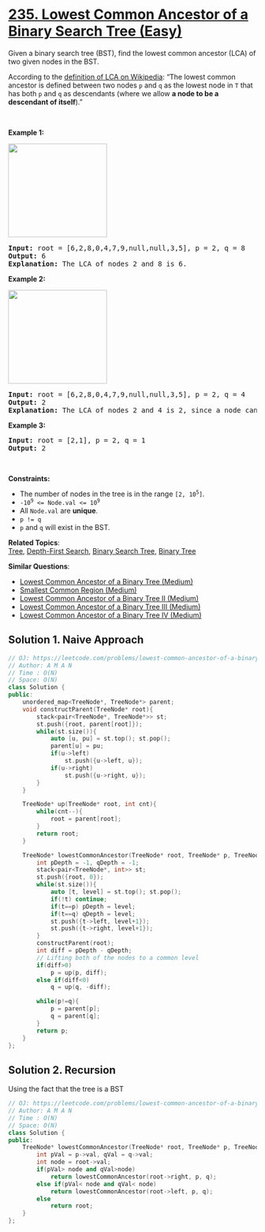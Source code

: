 # [235. Lowest Common Ancestor of a Binary Search Tree (Easy)](https://leetcode.com/problems/lowest-common-ancestor-of-a-binary-search-tree/)

<p>Given a binary search tree (BST), find the lowest common ancestor (LCA) of two given nodes in the BST.</p>

<p>According to the <a href="https://en.wikipedia.org/wiki/Lowest_common_ancestor" target="_blank">definition of LCA on Wikipedia</a>: “The lowest common ancestor is defined between two nodes <code>p</code> and <code>q</code> as the lowest node in <code>T</code> that has both <code>p</code> and <code>q</code> as descendants (where we allow <b>a node to be a descendant of itself</b>).”</p>

<p>&nbsp;</p>
<p><strong>Example 1:</strong></p>
<img alt="" src="https://assets.leetcode.com/uploads/2018/12/14/binarysearchtree_improved.png" style="width: 200px; height: 190px;">
<pre><strong>Input:</strong> root = [6,2,8,0,4,7,9,null,null,3,5], p = 2, q = 8
<strong>Output:</strong> 6
<strong>Explanation:</strong> The LCA of nodes 2 and 8 is 6.
</pre>

<p><strong>Example 2:</strong></p>
<img alt="" src="https://assets.leetcode.com/uploads/2018/12/14/binarysearchtree_improved.png" style="width: 200px; height: 190px;">
<pre><strong>Input:</strong> root = [6,2,8,0,4,7,9,null,null,3,5], p = 2, q = 4
<strong>Output:</strong> 2
<strong>Explanation:</strong> The LCA of nodes 2 and 4 is 2, since a node can be a descendant of itself according to the LCA definition.
</pre>

<p><strong>Example 3:</strong></p>

<pre><strong>Input:</strong> root = [2,1], p = 2, q = 1
<strong>Output:</strong> 2
</pre>

<p>&nbsp;</p>
<p><strong>Constraints:</strong></p>

<ul>
	<li>The number of nodes in the tree is in the range <code>[2, 10<sup>5</sup>]</code>.</li>
	<li><code>-10<sup>9</sup> &lt;= Node.val &lt;= 10<sup>9</sup></code></li>
	<li>All <code>Node.val</code> are <strong>unique</strong>.</li>
	<li><code>p != q</code></li>
	<li><code>p</code> and <code>q</code> will exist in the BST.</li>
</ul>


**Related Topics**:  
[Tree](https://leetcode.com/tag/tree/), [Depth-First Search](https://leetcode.com/tag/depth-first-search/), [Binary Search Tree](https://leetcode.com/tag/binary-search-tree/), [Binary Tree](https://leetcode.com/tag/binary-tree/)

**Similar Questions**:
* [Lowest Common Ancestor of a Binary Tree (Medium)](https://leetcode.com/problems/lowest-common-ancestor-of-a-binary-tree/)
* [Smallest Common Region (Medium)](https://leetcode.com/problems/smallest-common-region/)
* [Lowest Common Ancestor of a Binary Tree II (Medium)](https://leetcode.com/problems/lowest-common-ancestor-of-a-binary-tree-ii/)
* [Lowest Common Ancestor of a Binary Tree III (Medium)](https://leetcode.com/problems/lowest-common-ancestor-of-a-binary-tree-iii/)
* [Lowest Common Ancestor of a Binary Tree IV (Medium)](https://leetcode.com/problems/lowest-common-ancestor-of-a-binary-tree-iv/)

## Solution 1. Naive Approach


```cpp
// OJ: https://leetcode.com/problems/lowest-common-ancestor-of-a-binary-search-tree/
// Author: A M A N
// Time : O(N)
// Space: O(N)
class Solution {
public:
    unordered_map<TreeNode*, TreeNode*> parent;
    void constructParent(TreeNode* root){
        stack<pair<TreeNode*, TreeNode*>> st;
        st.push({root, parent[root]});
        while(st.size()){
            auto [u, pu] = st.top(); st.pop();
            parent[u] = pu;
            if(u->left)
                st.push({u->left, u});
            if(u->right)
                st.push({u->right, u});
        }
    }

    TreeNode* up(TreeNode* root, int cnt){
        while(cnt--){
            root = parent[root];
        }
        return root;
    }

    TreeNode* lowestCommonAncestor(TreeNode* root, TreeNode* p, TreeNode* q) {
        int pDepth = -1, qDepth = -1;
        stack<pair<TreeNode*, int>> st;
        st.push({root, 0});
        while(st.size()){
            auto [t, level] = st.top(); st.pop();
            if(!t) continue;
            if(t==p) pDepth = level;
            if(t==q) qDepth = level;
            st.push({t->left, level+1});
            st.push({t->right, level+1});
        }
        constructParent(root);
        int diff = pDepth - qDepth;
        // Lifting both of the nodes to a common level
        if(diff>0)    
            p = up(p, diff);
        else if(diff<0)
            q = up(q, -diff);

        while(p!=q){
            p = parent[p];
            q = parent[q];
        }
        return p;
    }
};
```

## Solution 2. Recursion
Using the fact that the tree is a BST

```cpp
// OJ: https://leetcode.com/problems/lowest-common-ancestor-of-a-binary-search-tree/
// Author: A M A N
// Time : O(N)
// Space: O(N)
class Solution {
public:
    TreeNode* lowestCommonAncestor(TreeNode* root, TreeNode* p, TreeNode* q) {
        int pVal = p->val, qVal = q->val;
        int node = root->val;
        if(pVal> node and qVal>node)
            return lowestCommonAncestor(root->right, p, q);
        else if(pVal< node and qVal< node)
            return lowestCommonAncestor(root->left, p, q);
        else
            return root;
    }
};
```